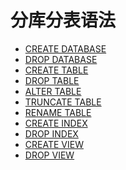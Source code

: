 分库分表语法 
===========================

* [CREATE DATABASE](create-database.md)
* [DROP DATABASE](drop-database.md)
* [CREATE TABLE](create-table.md)
* [DROP TABLE](drop-table.md)
* [ALTER TABLE](alter-table.md)
* [TRUNCATE TABLE](truncate-table.md)
* [RENAME TABLE](rename-table.md)
* [CREATE INDEX](create-index.md)
* [DROP INDEX](drop-index.md)
* [CREATE VIEW](create-view.md)
* [DROP VIEW](drop-view.md)
